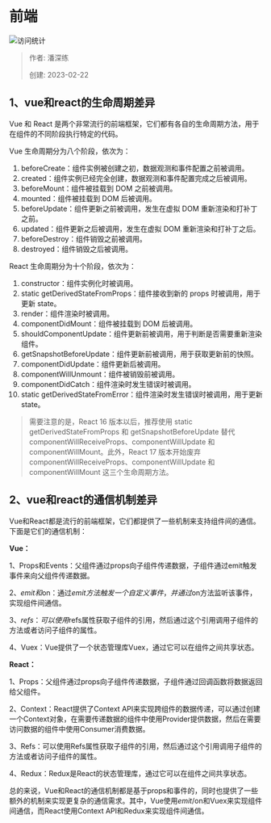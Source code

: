 # 前端

![访问统计](https://visitor-badge.glitch.me/badge?page_id=senlypan.qa.23-front-web-qa&left_color=blue&right_color=red)

> 作者: 潘深练
>
> 创建: 2023-02-22

## 1、vue和react的生命周期差异

Vue 和 React 是两个非常流行的前端框架，它们都有各自的生命周期方法，用于在组件的不同阶段执行特定的代码。

Vue 生命周期分为八个阶段，依次为：

1. beforeCreate：组件实例被创建之初，数据观测和事件配置之前被调用。
2. created：组件实例已经完全创建，数据观测和事件配置完成之后被调用。
3. beforeMount：组件被挂载到 DOM 之前被调用。
4. mounted：组件被挂载到 DOM 后被调用。
5. beforeUpdate：组件更新之前被调用，发生在虚拟 DOM 重新渲染和打补丁之前。
6. updated：组件更新之后被调用，发生在虚拟 DOM 重新渲染和打补丁之后。
7. beforeDestroy：组件销毁之前被调用。
8. destroyed：组件销毁之后被调用。

React 生命周期分为十个阶段，依次为：

1. constructor：组件实例化时被调用。
2. static getDerivedStateFromProps：组件接收到新的 props 时被调用，用于更新 state。
3. render：组件渲染时被调用。
4. componentDidMount：组件被挂载到 DOM 后被调用。
5. shouldComponentUpdate：组件更新前被调用，用于判断是否需要重新渲染组件。
6. getSnapshotBeforeUpdate：组件更新前被调用，用于获取更新前的快照。
7. componentDidUpdate：组件更新后被调用。
8. componentWillUnmount：组件被销毁前被调用。
9. componentDidCatch：组件渲染时发生错误时被调用。
10. static getDerivedStateFromError：组件渲染时发生错误时被调用，用于更新 state。

> 需要注意的是，React 16 版本以后，推荐使用 static getDerivedStateFromProps 和 getSnapshotBeforeUpdate 替代 componentWillReceiveProps、componentWillUpdate 和componentWillMount。此外，React 17 版本开始废弃 componentWillReceiveProps、componentWillUpdate 和componentWillMount 这三个生命周期方法。


## 2、vue和react的通信机制差异

Vue和React都是流行的前端框架，它们都提供了一些机制来支持组件间的通信。下面是它们的通信机制：

**Vue：**

1、Props和Events：父组件通过props向子组件传递数据，子组件通过emit触发事件来向父组件传递数据。

2、$emit和$on：通过$emit方法触发一个自定义事件，并通过$on方法监听该事件，实现组件间通信。

3、$refs：可以使用$refs属性获取子组件的引用，然后通过这个引用调用子组件的方法或者访问子组件的属性。

4、Vuex：Vue提供了一个状态管理库Vuex，通过它可以在组件之间共享状态。

**React：**

1、Props：父组件通过props向子组件传递数据，子组件通过回调函数将数据返回给父组件。

2、Context：React提供了Context API来实现跨组件的数据传递，可以通过创建一个Context对象，在需要传递数据的组件中使用Provider提供数据，然后在需要访问数据的组件中使用Consumer消费数据。

3、Refs：可以使用Refs属性获取子组件的引用，然后通过这个引用调用子组件的方法或者访问子组件的属性。

4、Redux：Redux是React的状态管理库，通过它可以在组件之间共享状态。

总的来说，Vue和React的通信机制都是基于props和事件的，同时也提供了一些额外的机制来实现更复杂的通信需求。其中，Vue使用$emit/$on和Vuex来实现组件间通信，而React使用Context API和Redux来实现组件间通信。